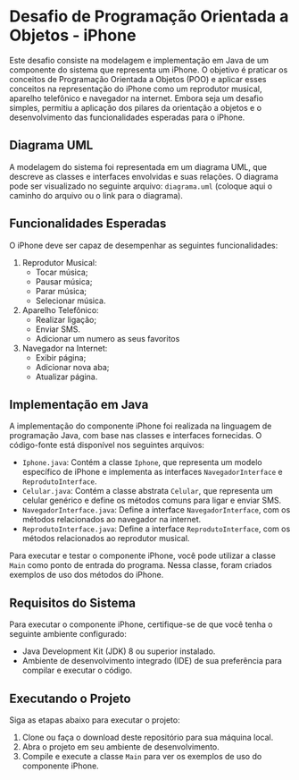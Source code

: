 # Desafio de Programação Orientada a Objetos - iPhone

Este desafio consiste na modelagem e implementação em Java de um componente do sistema que representa um iPhone. O objetivo é praticar os conceitos de Programação Orientada a Objetos (POO) e aplicar esses conceitos na representação do iPhone como um reprodutor musical, aparelho telefônico e navegador na internet. Embora seja um desafio simples, permitiu a aplicação dos pilares da orientação a objetos e o desenvolvimento das funcionalidades esperadas para o iPhone.

## Diagrama UML

A modelagem do sistema foi representada em um diagrama UML, que descreve as classes e interfaces envolvidas e suas relações. O diagrama pode ser visualizado no seguinte arquivo: `diagrama.uml` (coloque aqui o caminho do arquivo ou o link para o diagrama).

## Funcionalidades Esperadas

O iPhone deve ser capaz de desempenhar as seguintes funcionalidades:

1. Reprodutor Musical:
    - Tocar música;
    - Pausar música;
    - Parar música;
    - Selecionar música.
2. Aparelho Telefônico:
    - Realizar ligação;
    - Enviar SMS.
    - Adicionar um numero as seus favoritos
3. Navegador na Internet:
    - Exibir página;
    - Adicionar nova aba;
    - Atualizar página.

## Implementação em Java

A implementação do componente iPhone foi realizada na linguagem de programação Java, com base nas classes e interfaces fornecidas. O código-fonte está disponível nos seguintes arquivos:

- `Iphone.java`: Contém a classe `Iphone`, que representa um modelo específico de iPhone e implementa as interfaces `NavegadorInterface` e `ReprodutoInterface`.
- `Celular.java`: Contém a classe abstrata `Celular`, que representa um celular genérico e define os métodos comuns para ligar e enviar SMS.
- `NavegadorInterface.java`: Define a interface `NavegadorInterface`, com os métodos relacionados ao navegador na internet.
- `ReprodutoInterface.java`: Define a interface `ReprodutoInterface`, com os métodos relacionados ao reprodutor musical.

Para executar e testar o componente iPhone, você pode utilizar a classe `Main` como ponto de entrada do programa. Nessa classe, foram criados exemplos de uso dos métodos do iPhone.

## Requisitos do Sistema

Para executar o componente iPhone, certifique-se de que você tenha o seguinte ambiente configurado:

- Java Development Kit (JDK) 8 ou superior instalado.
- Ambiente de desenvolvimento integrado (IDE) de sua preferência para compilar e executar o código.

## Executando o Projeto

Siga as etapas abaixo para executar o projeto:

1. Clone ou faça o download deste repositório para sua máquina local.
2. Abra o projeto em seu ambiente de desenvolvimento.
3. Compile e execute a classe `Main` para ver os exemplos de uso do componente iPhone.